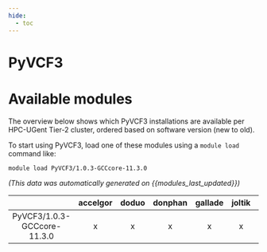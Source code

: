 ```yaml
---
hide:
  - toc
---
```


PyVCF3
======

# Available modules


The overview below shows which PyVCF3 installations are available per HPC-UGent Tier-2 cluster, ordered based on software version (new to old).

To start using PyVCF3, load one of these modules using a `module load` command like:

```shell
module load PyVCF3/1.0.3-GCCcore-11.3.0
```

*(This data was automatically generated on {{modules_last_updated}})*  

| |accelgor|doduo|donphan|gallade|joltik|shinx|skitty|
| :---: | :---: | :---: | :---: | :---: | :---: | :---: | :---: |
|PyVCF3/1.0.3-GCCcore-11.3.0|x|x|x|x|x|-|x|
